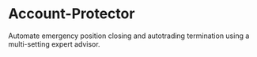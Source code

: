 # Account-Protector
Automate emergency position closing and autotrading termination using a multi-setting expert advisor.
